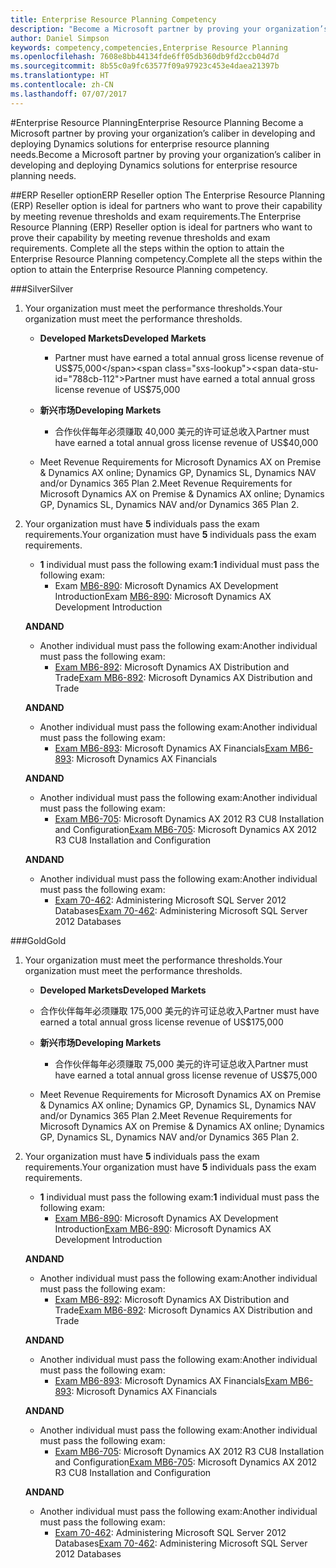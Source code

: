 ```yaml
---
title: Enterprise Resource Planning Competency
description: "Become a Microsoft partner by proving your organization’s caliber in developing and deploying Dynamics solutions for enterprise resource planning needs."
author: Daniel Simpson
keywords: competency,competencies,Enterprise Resource Planning
ms.openlocfilehash: 7608e8bb44134fde6ff05db360db9fd2ccb04d7d
ms.sourcegitcommit: 8b55c0a9fc63577f09a97923c453e4daea21397b
ms.translationtype: HT
ms.contentlocale: zh-CN
ms.lasthandoff: 07/07/2017
---
```

#<a name="enterprise-resource-planning"></a><span data-ttu-id="788cb-104">Enterprise Resource Planning</span><span class="sxs-lookup"><span data-stu-id="788cb-104">Enterprise Resource Planning</span></span> 
<span data-ttu-id="788cb-105">Become a Microsoft partner by proving your organization’s caliber in developing and deploying Dynamics solutions for enterprise resource planning needs.</span><span class="sxs-lookup"><span data-stu-id="788cb-105">Become a Microsoft partner by proving your organization’s caliber in developing and deploying Dynamics solutions for enterprise resource planning needs.</span></span>

##<a name="erp-reseller-option"></a><span data-ttu-id="788cb-106">ERP Reseller option</span><span class="sxs-lookup"><span data-stu-id="788cb-106">ERP Reseller option</span></span>
<span data-ttu-id="788cb-107">The Enterprise Resource Planning (ERP) Reseller option is ideal for partners who want to prove their capability by meeting revenue thresholds and exam requirements.</span><span class="sxs-lookup"><span data-stu-id="788cb-107">The Enterprise Resource Planning (ERP) Reseller option is ideal for partners who want to prove their capability by meeting revenue thresholds and exam requirements.</span></span> <span data-ttu-id="788cb-108">Complete all the steps within the option to attain the Enterprise Resource Planning competency.</span><span class="sxs-lookup"><span data-stu-id="788cb-108">Complete all the steps within the option to attain the Enterprise Resource Planning competency.</span></span>

###<a name="silver"></a><span data-ttu-id="788cb-109">Silver</span><span class="sxs-lookup"><span data-stu-id="788cb-109">Silver</span></span>

1. <span data-ttu-id="788cb-110">Your organization must meet the performance thresholds.</span><span class="sxs-lookup"><span data-stu-id="788cb-110">Your organization must meet the performance thresholds.</span></span>

    - **<span data-ttu-id="788cb-111">Developed Markets</span><span class="sxs-lookup"><span data-stu-id="788cb-111">Developed Markets</span></span>**
        - <span data-ttu-id="788cb-112">Partner must have earned a total annual gross license revenue of US$75,000</span><span class="sxs-lookup"><span data-stu-id="788cb-112">Partner must have earned a total annual gross license revenue of US$75,000</span></span>
       
    - **<span data-ttu-id="788cb-113">新兴市场</span><span class="sxs-lookup"><span data-stu-id="788cb-113">Developing Markets</span></span>**
        - <span data-ttu-id="788cb-114">合作伙伴每年必须赚取 40,000 美元的许可证总收入</span><span class="sxs-lookup"><span data-stu-id="788cb-114">Partner must have earned  a total annual gross license revenue of  US$40,000</span></span>
 
    - <span data-ttu-id="788cb-115">Meet Revenue Requirements for Microsoft Dynamics AX on Premise & Dynamics AX online; Dynamics GP, Dynamics SL, Dynamics NAV and/or Dynamics 365 Plan 2.</span><span class="sxs-lookup"><span data-stu-id="788cb-115">Meet Revenue Requirements for Microsoft Dynamics AX on Premise & Dynamics AX online; Dynamics GP, Dynamics SL, Dynamics NAV and/or Dynamics 365 Plan 2.</span></span>  

2. <span data-ttu-id="788cb-116">Your organization must have **5** individuals pass the exam requirements.</span><span class="sxs-lookup"><span data-stu-id="788cb-116">Your organization must have **5** individuals pass the exam requirements.</span></span>

    - <span data-ttu-id="788cb-117">**1** individual must pass the following exam:</span><span class="sxs-lookup"><span data-stu-id="788cb-117">**1** individual must pass the following exam:</span></span>
        - <span data-ttu-id="788cb-118">Exam [MB6-890](https://www.microsoft.com/en-us/learning/exam-mb6-890.aspx): Microsoft Dynamics AX Development Introduction</span><span class="sxs-lookup"><span data-stu-id="788cb-118">Exam [MB6-890](https://www.microsoft.com/en-us/learning/exam-mb6-890.aspx): Microsoft Dynamics AX Development Introduction</span></span>

    **<span data-ttu-id="788cb-119">AND</span><span class="sxs-lookup"><span data-stu-id="788cb-119">AND</span></span>**

    - <span data-ttu-id="788cb-120">Another individual must pass the following exam:</span><span class="sxs-lookup"><span data-stu-id="788cb-120">Another individual must pass the following exam:</span></span>
        - <span data-ttu-id="788cb-121">[Exam MB6-892](https://www.microsoft.com/en-us/learning/exam-mb6-892.aspx): Microsoft Dynamics AX Distribution and Trade</span><span class="sxs-lookup"><span data-stu-id="788cb-121">[Exam MB6-892](https://www.microsoft.com/en-us/learning/exam-mb6-892.aspx): Microsoft Dynamics AX Distribution and Trade</span></span>

    **<span data-ttu-id="788cb-122">AND</span><span class="sxs-lookup"><span data-stu-id="788cb-122">AND</span></span>**

    - <span data-ttu-id="788cb-123">Another individual must pass the following exam:</span><span class="sxs-lookup"><span data-stu-id="788cb-123">Another individual must pass the following exam:</span></span>
        - <span data-ttu-id="788cb-124">[Exam MB6-893](https://www.microsoft.com/en-us/learning/exam-mb6-893.aspx): Microsoft Dynamics AX Financials</span><span class="sxs-lookup"><span data-stu-id="788cb-124">[Exam MB6-893](https://www.microsoft.com/en-us/learning/exam-mb6-893.aspx): Microsoft Dynamics AX Financials</span></span>

    **<span data-ttu-id="788cb-125">AND</span><span class="sxs-lookup"><span data-stu-id="788cb-125">AND</span></span>**

    - <span data-ttu-id="788cb-126">Another individual must pass the following exam:</span><span class="sxs-lookup"><span data-stu-id="788cb-126">Another individual must pass the following exam:</span></span>
        - <span data-ttu-id="788cb-127">[Exam MB6-705](https://www.microsoft.com/en-us/learning/exam-mb6-705.aspx): Microsoft Dynamics AX 2012 R3 CU8 Installation and Configuration</span><span class="sxs-lookup"><span data-stu-id="788cb-127">[Exam MB6-705](https://www.microsoft.com/en-us/learning/exam-mb6-705.aspx): Microsoft Dynamics AX 2012 R3 CU8 Installation and Configuration</span></span>

    **<span data-ttu-id="788cb-128">AND</span><span class="sxs-lookup"><span data-stu-id="788cb-128">AND</span></span>**

    - <span data-ttu-id="788cb-129">Another individual must pass the following exam:</span><span class="sxs-lookup"><span data-stu-id="788cb-129">Another individual must pass the following exam:</span></span>
        - <span data-ttu-id="788cb-130">[Exam 70-462](https://www.microsoft.com/en-us/learning/exam-70-462.aspx): Administering Microsoft SQL Server 2012 Databases</span><span class="sxs-lookup"><span data-stu-id="788cb-130">[Exam 70-462](https://www.microsoft.com/en-us/learning/exam-70-462.aspx): Administering Microsoft SQL Server 2012 Databases</span></span>

###<a name="gold"></a><span data-ttu-id="788cb-131">Gold</span><span class="sxs-lookup"><span data-stu-id="788cb-131">Gold</span></span>

1. <span data-ttu-id="788cb-132">Your organization must meet the performance thresholds.</span><span class="sxs-lookup"><span data-stu-id="788cb-132">Your organization must meet the performance thresholds.</span></span>

    - **<span data-ttu-id="788cb-133">Developed Markets</span><span class="sxs-lookup"><span data-stu-id="788cb-133">Developed Markets</span></span>**
    -   <span data-ttu-id="788cb-134">合作伙伴每年必须赚取 175,000 美元的许可证总收入</span><span class="sxs-lookup"><span data-stu-id="788cb-134">Partner must have earned a total annual gross license revenue of US$175,000</span></span>
  
    - **<span data-ttu-id="788cb-135">新兴市场</span><span class="sxs-lookup"><span data-stu-id="788cb-135">Developing Markets</span></span>**
        - <span data-ttu-id="788cb-136">合作伙伴每年必须赚取 75,000 美元的许可证总收入</span><span class="sxs-lookup"><span data-stu-id="788cb-136">Partner must have earned  a total annual gross license revenue of US$75,000</span></span> 

    - <span data-ttu-id="788cb-137">Meet Revenue Requirements for Microsoft Dynamics AX on Premise & Dynamics AX online; Dynamics GP, Dynamics SL, Dynamics NAV and/or Dynamics 365 Plan 2.</span><span class="sxs-lookup"><span data-stu-id="788cb-137">Meet Revenue Requirements for Microsoft Dynamics AX on Premise & Dynamics AX online; Dynamics GP, Dynamics SL, Dynamics NAV and/or Dynamics 365 Plan 2.</span></span>  

2. <span data-ttu-id="788cb-138">Your organization must have **5** individuals pass the exam requirements.</span><span class="sxs-lookup"><span data-stu-id="788cb-138">Your organization must have **5** individuals pass the exam requirements.</span></span>

    - <span data-ttu-id="788cb-139">**1** individual must pass the following exam:</span><span class="sxs-lookup"><span data-stu-id="788cb-139">**1** individual must pass the following exam:</span></span>
        - <span data-ttu-id="788cb-140">[Exam MB6-890](https://www.microsoft.com/en-us/learning/exam-mb6-890.aspx): Microsoft Dynamics AX Development Introduction</span><span class="sxs-lookup"><span data-stu-id="788cb-140">[Exam MB6-890](https://www.microsoft.com/en-us/learning/exam-mb6-890.aspx): Microsoft Dynamics AX Development Introduction</span></span>

    **<span data-ttu-id="788cb-141">AND</span><span class="sxs-lookup"><span data-stu-id="788cb-141">AND</span></span>**

    - <span data-ttu-id="788cb-142">Another individual must pass the following exam:</span><span class="sxs-lookup"><span data-stu-id="788cb-142">Another individual must pass the following exam:</span></span>
        - <span data-ttu-id="788cb-143">[Exam MB6-892](https://www.microsoft.com/en-us/learning/exam-mb6-892.aspx): Microsoft Dynamics AX Distribution and Trade</span><span class="sxs-lookup"><span data-stu-id="788cb-143">[Exam MB6-892](https://www.microsoft.com/en-us/learning/exam-mb6-892.aspx): Microsoft Dynamics AX Distribution and Trade</span></span>

    **<span data-ttu-id="788cb-144">AND</span><span class="sxs-lookup"><span data-stu-id="788cb-144">AND</span></span>**

    - <span data-ttu-id="788cb-145">Another individual must pass the following exam:</span><span class="sxs-lookup"><span data-stu-id="788cb-145">Another individual must pass the following exam:</span></span>
        - <span data-ttu-id="788cb-146">[Exam MB6-893](https://www.microsoft.com/en-us/learning/exam-mb6-893.aspx): Microsoft Dynamics AX Financials</span><span class="sxs-lookup"><span data-stu-id="788cb-146">[Exam MB6-893](https://www.microsoft.com/en-us/learning/exam-mb6-893.aspx): Microsoft Dynamics AX Financials</span></span>

    **<span data-ttu-id="788cb-147">AND</span><span class="sxs-lookup"><span data-stu-id="788cb-147">AND</span></span>**

    - <span data-ttu-id="788cb-148">Another individual must pass the following exam:</span><span class="sxs-lookup"><span data-stu-id="788cb-148">Another individual must pass the following exam:</span></span>
        - <span data-ttu-id="788cb-149">[Exam MB6-705](https://www.microsoft.com/en-us/learning/exam-mb6-705.aspx): Microsoft Dynamics AX 2012 R3 CU8 Installation and Configuration</span><span class="sxs-lookup"><span data-stu-id="788cb-149">[Exam MB6-705](https://www.microsoft.com/en-us/learning/exam-mb6-705.aspx): Microsoft Dynamics AX 2012 R3 CU8 Installation and Configuration</span></span>

    **<span data-ttu-id="788cb-150">AND</span><span class="sxs-lookup"><span data-stu-id="788cb-150">AND</span></span>**

    - <span data-ttu-id="788cb-151">Another individual must pass the following exam:</span><span class="sxs-lookup"><span data-stu-id="788cb-151">Another individual must pass the following exam:</span></span>
        - <span data-ttu-id="788cb-152">[Exam 70-462](https://www.microsoft.com/en-us/learning/exam-70-462.aspx): Administering Microsoft SQL Server 2012 Databases</span><span class="sxs-lookup"><span data-stu-id="788cb-152">[Exam 70-462](https://www.microsoft.com/en-us/learning/exam-70-462.aspx): Administering Microsoft SQL Server 2012 Databases</span></span>



